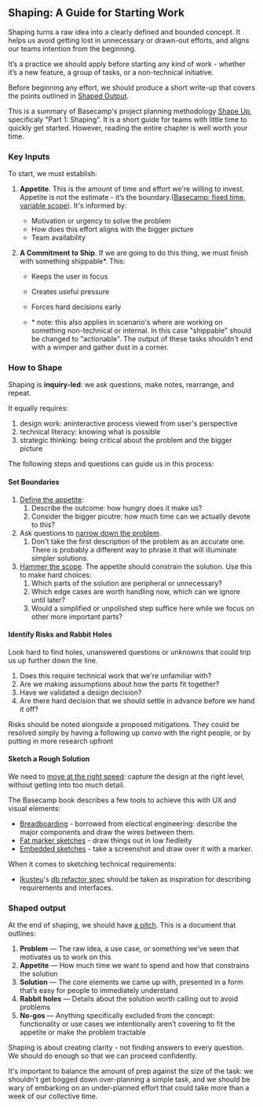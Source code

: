 ## Shaping: A Guide for Starting Work

Shaping turns a raw idea into a clearly defined and bounded concept. It helps us avoid getting lost in unnecessary or drawn-out efforts, and aligns our teams intention from the beginning.

It’s a practice we should apply before starting any kind of work - whether it’s a new feature, a group of tasks, or a non-technical initiative.

Before beginning any effort, we should produce a short write-up that covers the points outlined in [Shaped Output](#shaped-output).

This is a summary of Basecamp's project planning methodology [Shape Up](https://basecamp.com/shapeup), specificaly "Part 1: Shaping". It is a short guide for teams with little time to quickly get started. However, reading the entire chapter is well worth your time.

### Key Inputs

To start, we must establish:

1. **Appetite**. This is the amount of time and effort we're willing to invest. Appetite is not the estimate - it’s the boundary.([Basecamp: fixed time, variable scope](https://basecamp.com/shapeup/1.2-chapter-03#fixed-time-variable-scope)). It's informed by:
   - Motivation or urgency to solve the problem
   - How does this effort aligns with the bigger picture
   - Team availability
2. **A Commitment to Ship**. If we are going to do this thing, we must finish with something shippable\*. This:

   - Keeps the user in focus
   - Creates useful pressure
   - Forces hard decisions early

   - \* note: this also applies in scenario's where are working on something non-technical or internal. In this case "shippable" should be changed to "actionable". The output of these tasks shouldn't end with a wimper and gather dust in a corner.

### How to Shape

Shaping is **inquiry-led**: we ask questions, make notes, rearrange, and repeat.

It equally requires:

1.  design work: aninteractive process viewed from user's perspective
2.  technical literacy: knowing what is possible
3.  strategic thinking: being critical about the problem and the bigger picture

The following steps and questions can guide us in this process:

#### Set Boundaries

1. [Define the appetite](https://basecamp.com/shapeup/1.2-chapter-03#setting-the-appetite):
   1. Describe the outcome: how hungry does it make us?
   2. Consider the bigger picutre: how much time can we actually devote to this?
2. Ask questions to [narrow down the problem](https://basecamp.com/shapeup/1.2-chapter-03#narrow-down-the-problem).
   1. Don't take the first description of the problem as an accurate one. There is probably a different way to phrase it that will illuminate simpler solutions.
3. [Hammer the scope](https://basecamp.com/shapeup/1.2-chapter-03#fixed-time-variable-scope). The appetite should constrain the solution. Use this to make hard choices:
   1. Which parts of the solution are peripheral or unnecessary?
   2. Which edge cases are worth handling now, which can we ignore until later?
   3. Would a simplified or unpolished step suffice here while we focus on other more important parts?

#### Identify Risks and Rabbit Holes

Look hard to find holes, unanswered questions or unknowns that could trip us up further down the line.

1. Does this require technical work that we're unfamiliar with?
2. Are we making assumptions about how the parts fit together?
3. Have we validated a design decision?
4. Are there hard decision that we should settle in advance before we hand it off?

Risks should be noted alongside a proposed mitigations. They could be resolved simply by having a following up convo with the right people, or by putting in more research upfront

#### Sketch a Rough Solution

We need to [move at the right speed](https://basecamp.com/shapeup/1.3-chapter-04#move-at-the-right-speed): capture the design at the right level, without getting into too much detail.

The Basecamp book describes a few tools to achieve this with UX and visual elements:

- [Breadboarding](https://basecamp.com/shapeup/1.3-chapter-04#breadboarding) - borrowed from electical engineering: describe the major components and draw the wires between them.
- [Fat marker sketches](https://basecamp.com/shapeup/1.3-chapter-04#fat-marker-sketches) - draw things out in low fiedleity
- [Embedded sketches](https://basecamp.com/shapeup/1.5-chapter-06#embedded-sketches) - take a screenshot and draw over it with a marker.

When it comes to sketching technical requirements:

- [Ikusteu](https://github.com/ikusteu)'s [db refactor spec](https://github.com/librocco/librocco/discussions/603) should be taken as inspiration for describing requirements and interfaces.

### Shaped output

At the end of shaping, we should have [a pitch](https://basecamp.com/shapeup/1.5-chapter-06). This is a document that outlines:

1. **Problem** — The raw idea, a use case, or something we’ve seen that motivates us to work on this
2. **Appetite** — How much time we want to spend and how that constrains the solution
3. **Solution** — The core elements we came up with, presented in a form that’s easy for people to immediately understand
4. **Rabbit holes** — Details about the solution worth calling out to avoid problems
5. **No-gos** — Anything specifically excluded from the concept: functionality or use cases we intentionally aren’t covering to fit the appetite or make the problem tractable

Shaping is about creating clarity - not finding answers to every question. We should do enough so that we can proceed confidently.

It's important to balance the amount of prep against the size of the task: we shouldn't get bogged down over-planning a simple task, and we should be wary of embarking on an under-planned effort that could take more than a week of our collective time.
